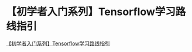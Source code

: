 # 【初学者入门系列】Tensorflow学习路线指引
[【初学者入门系列】Tensorflow学习路线指引](https://aiwithcloud.com/2021/01/26/%e3%80%90%e5%88%9d%e5%ad%a6%e8%80%85%e5%85%a5%e9%97%a8%e7%b3%bb%e5%88%97%e3%80%91tensorflow%e5%ad%a6%e4%b9%a0%e8%b7%af%e7%ba%bf%e6%8c%87%e5%bc%95/)